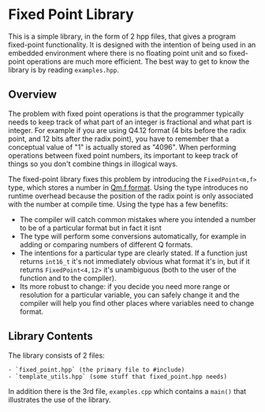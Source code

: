 Fixed Point Library
===================

This is a simple library, in the form of 2 hpp files, that gives a program fixed-point functionality. It is designed with the intention of being used in an embedded environment where there is no floating point unit and so fixed-point operations are much more efficient. The best way to get to know the library is by reading `examples.hpp`.

Overview
--------

The problem with fixed point operations is that the programmer typically needs to keep track of what part of an integer is fractional and what part is integer. For example if you are using Q4.12 format (4 bits before the radix point, and 12 bits after the radix point), you have to remember that a conceptual value of "1" is actually stored as "4096". When performing operations between fixed point numbers, its important to keep track of things so you don't combine things in illogical ways.

The fixed-point library fixes this problem by introducing the `FixedPoint<m,f>` type, which stores a number in [Qm.f format](http://en.wikipedia.org/wiki/Fixed-point_arithmetic#Notation). Using the type introduces no runtime overhead because the position of the radix point is only associated with the number at compile time. Using the type has a few benefits:

- The compiler will catch common mistakes where you intended a number to be of a particular format but in fact it isnt
- The type will perform some conversions automatically, for example in adding or comparing numbers of different Q formats.
- The intentions for a particular type are clearly stated. If a function just returns `int16_t` it's not immediately obvious what format it's in, but if it returns `FixedPoint<4,12>` it's unambiguous (both to the user of the function and to the compiler).
- Its more robust to change: if you decide you need more range or resolution for a particular variable, you can safely change it and the compiler will help you find other places where variables need to change format.

Library Contents
----------------

The library consists of 2 files:

	- `fixed_point.hpp` (the primary file to #include)
	- `template_utils.hpp` (some stuff that fixed_point.hpp needs)

In addition there is the 3rd file, `examples.cpp` which contains a `main()` that illustrates the use of the library.

